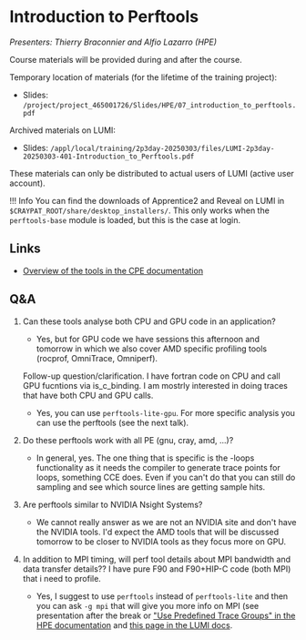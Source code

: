 # Introduction to Perftools

*Presenters: Thierry Braconnier  and Alfio Lazarro (HPE)*

Course materials will be provided during and after the course.

Temporary location of materials (for the lifetime of the training project):

-   Slides: `/project/project_465001726/Slides/HPE/07_introduction_to_perftools.pdf`

Archived materials on LUMI:

-   Slides: `/appl/local/training/2p3day-20250303/files/LUMI-2p3day-20250303-401-Introduction_to_Perftools.pdf`

<!--
-   Recording: `/appl/local/training/2p3day-20250303/recordings/401-Introduction_to_Perftools.mp4`
-->

These materials can only be distributed to actual users of LUMI (active user account).

!!! Info
    You can find the downloads of Apprentice2 and Reveal on LUMI in
    `$CRAYPAT_ROOT/share/desktop_installers/`. This only works when the
    `perftools-base` module is loaded, but this is the case at login.


## Links

-   [Overview of the tools in the CPE documentation](https://cpe.ext.hpe.com/docs/24.03/performance-tools/index.html)


## Q&A

1.  Can these tools analyse both CPU and GPU code in an application?

    -   Yes, but for GPU code we have sessions this afternoon and tomorrow in which we also cover AMD specific profiling tools (rocprof, OmniTrace, Omniperf).

    Follow-up question/clarification. I have fortran code on CPU and call GPU fucntions via is_c_binding. I am mostrly interested in doing traces that have both CPU and GPU calls.

    -   Yes, you can use `perftools-lite-gpu`. For more specific analysis you can use the perftools (see the next talk).


2.  Do these perftools work with all PE (gnu, cray, amd, ...)?

    -   In general, yes. The one thing that is specific is the -loops functionality as it needs the compiler to generate trace points for loops, something CCE does. Even if you can't do that you can still do sampling and see which source lines are getting sample hits.


3.  Are perftools similar to NVIDIA Nsight Systems?

    -   We cannot really answer as we are not an NVIDIA site and don't have the NVIDIA tools. I'd expect the AMD tools that will be discussed tomorrow to be closer to NVIDIA tools as they focus more on GPU.


4.  In addition to MPI timing, will perf tool details about MPI bandwidth and data transfer details?? I have pure F90 and F90+HIP-C code (both MPI) that i need to profile.

    -    Yes, I suggest to use `perftools` instead of `perftools-lite` and then you can ask `-g mpi` that will give you more info on MPI (see presentation after the break or ["Use Predefined Trace Groups" in the HPE documentation](https://support.hpe.com/hpesc/public/docDisplay?docId=a00114942en_us&page=Use_Predefined_Trace_Groups.html) and [this page in the LUMI docs](https://docs.lumi-supercomputer.eu/development/profiling/perftools/).


